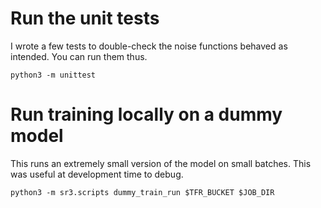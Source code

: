 # Run the unit tests
I wrote a few tests to double-check the noise functions behaved as intended.
You can run them thus. 
```
python3 -m unittest
```

# Run training locally on a dummy model
This runs an extremely small version of the model on small batches.
This was useful at development time to debug.
```
python3 -m sr3.scripts dummy_train_run $TFR_BUCKET $JOB_DIR
```